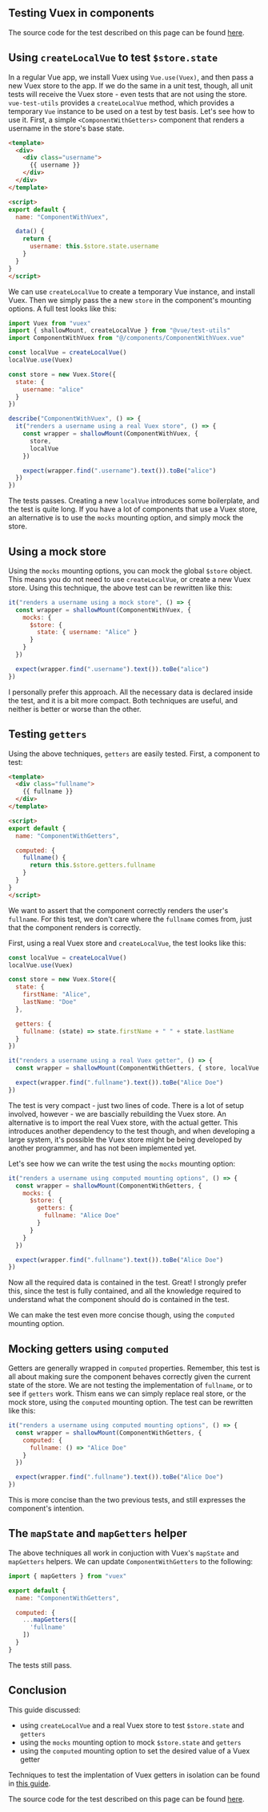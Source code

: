 ## Testing Vuex in components

The source code for the test described on this page can be found [here](https://github.com/lmiller1990/vue-testing-handbook/tree/master/demo-app/tests/unit/ComponentWithGetters.spec.js).

## Using `createLocalVue` to test `$store.state`

In a regular Vue app, we install Vuex using `Vue.use(Vuex)`, and then pass a new Vuex store to the app. If we do the same in a unit test, though, all unit tests will receive the Vuex store - even tests that are not using the store. `vue-test-utils` provides a `createLocalVue` method, which provides a temporary `Vue` instance to be used on a test by test basis. Let's see how to use it. First, a simple `<ComponentWithGetters>` component that renders a username in the store's base state.

```html
<template>
  <div>
    <div class="username">
      {{ username }}
    </div>
  </div>
</template>

<script>
export default {
  name: "ComponentWithVuex",

  data() {
    return {
      username: this.$store.state.username
    }
  }
}
</script>
```

We can use `createLocalVue` to create a temporary Vue instance, and install Vuex. Then we simply pass the a new `store` in the component's mounting options. A full test looks like this:

```js
import Vuex from "vuex"
import { shallowMount, createLocalVue } from "@vue/test-utils"
import ComponentWithVuex from "@/components/ComponentWithVuex.vue"

const localVue = createLocalVue()
localVue.use(Vuex)

const store = new Vuex.Store({
  state: {
    username: "alice"
  }
})

describe("ComponentWithVuex", () => {
  it("renders a username using a real Vuex store", () => {
    const wrapper = shallowMount(ComponentWithVuex, { 
      store, 
      localVue 
    })

    expect(wrapper.find(".username").text()).toBe("alice")
  })
})
```

The tests passes. Creating a new `localVue` introduces some boilerplate, and the test is quite long. If you have a lot of components that use a Vuex store, an alternative is to use the `mocks` mounting option, and simply mock the store. 

## Using a mock store

Using the `mocks` mounting options, you can mock the global `$store` object. This means you do not need to use `createLocalVue`, or create a new Vuex store. Using this technique, the above test can be rewritten like this:

```js
it("renders a username using a mock store", () => {
  const wrapper = shallowMount(ComponentWithVuex, {
    mocks: {
      $store: {
        state: { username: "Alice" }
      }
    }
  })

  expect(wrapper.find(".username").text()).toBe("alice")
})
```

I personally prefer this approach. All the necessary data is declared inside the test, and it is a bit more compact. Both techniques are useful, and neither is better or worse than the other.

## Testing `getters`

Using the above techniques, `getters` are easily tested. First, a component to test:

```html
<template>
  <div class="fullname">
    {{ fullname }}
  </div>
</template>

<script>
export default {
  name: "ComponentWithGetters",

  computed: {
    fullname() {
      return this.$store.getters.fullname
    }
  }
}
</script>
```

We want to assert that the component correctly renders the user's `fullname`. For this test, we don't care where the `fullname` comes from, just that the component renders is correctly.

First, using a real Vuex store and `createLocalVue`, the test looks like this:

```js
const localVue = createLocalVue()
localVue.use(Vuex)

const store = new Vuex.Store({
  state: {
    firstName: "Alice",
    lastName: "Doe"
  },

  getters: {
    fullname: (state) => state.firstName + " " + state.lastName
  }
})

it("renders a username using a real Vuex getter", () => {
  const wrapper = shallowMount(ComponentWithGetters, { store, localVue })

  expect(wrapper.find(".fullname").text()).toBe("Alice Doe")
})
```

The test is very compact - just two lines of code. There is a lot of setup involved, however - we are bascially rebuilding the Vuex store. An alternative is to import the real Vuex store, with the actual getter. This introduces another dependency to the test though, and when developing a large system, it's possible the Vuex store might be being developed by another programmer, and has not been implemented yet. 

Let's see how we can write the test using the `mocks` mounting option:

```js
it("renders a username using computed mounting options", () => {
  const wrapper = shallowMount(ComponentWithGetters, {
    mocks: {
      $store: {
        getters: {
          fullname: "Alice Doe"
        }
      }
    }
  })

  expect(wrapper.find(".fullname").text()).toBe("Alice Doe")
})
```

Now all the required data is contained in the test. Great! I strongly prefer this, since the test is fully contained, and all the knowledge required to understand what the component should do is contained in the test.

We can make the test even more concise though, using the `computed` mounting option.

## Mocking getters using `computed`

Getters are generally wrapped in `computed` properties. Remember, this test is all about making sure the component behaves correctly given the current state of the store. We are not testing the implementation of `fullname`, or to see if `getters` work. Thism eans we can simply replace real store, or the mock store, using the `computed` mounting option. The test can be rewritten like this:

```js
it("renders a username using computed mounting options", () => {
  const wrapper = shallowMount(ComponentWithGetters, {
    computed: {
      fullname: () => "Alice Doe"
    }
  })

  expect(wrapper.find(".fullname").text()).toBe("Alice Doe")
})
```

This is more concise than the two previous tests, and still expresses the component's intention.

## The `mapState` and `mapGetters` helper

The above techniques all work in conjuction with Vuex's `mapState` and `mapGetters` helpers. We can update `ComponentWithGetters` to the following:

```js
import { mapGetters } from "vuex"

export default {
  name: "ComponentWithGetters",

  computed: {
    ...mapGetters([
      'fullname'
    ])
  }
}
```

The tests still pass.

## Conclusion

This guide discussed:

- using `createLocalVue` and a real Vuex store to test `$store.state` and `getters`
- using the `mocks` mounting option to mock `$store.state` and `getters`
- using the `computed` mounting option to set the desired value of a Vuex getter

Techniques to test the implentation of Vuex getters in isolation can be found in [this guide](http://localhost:8080/vue-testing-handbook/vuex-getters.html).

The source code for the test described on this page can be found [here](https://github.com/lmiller1990/vue-testing-handbook/tree/master/demo-app/tests/unit/ComponentWithGetters.spec.js).
